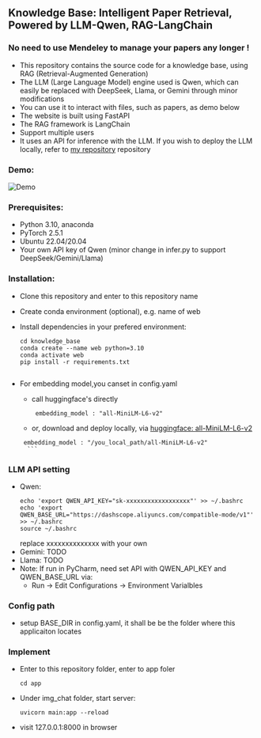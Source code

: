 ## Knowledge Base: Intelligent Paper Retrieval, Powered by LLM-Qwen, RAG-LangChain

### No need to use Mendeley to manage your papers any longer !
 - This repository contains the source code for a knowledge base, using RAG (Retrieval-Augmented Generation)
 - The LLM (Large Language Model) engine used is Qwen, which can easily be replaced with DeepSeek, Llama, or Gemini through minor modifications
 - You can use it to interact with files, such as papers, as demo below
 - The website is built using FastAPI
 - The RAG framework is LangChain
 - Support multiple users
 - It uses an API for inference with the LLM. If you wish to deploy the LLM locally, refer to [my repository](https://github.com/royliuyu/Image-to-text-by-locally-deployed-DeepSeek) repository

### Demo:
![Demo](demo.gif)

### Prerequisites:
 - Python 3.10,  anaconda
 - PyTorch 2.5.1
 - Ubuntu 22.04/20.04
 - Your own API key of Qwen (minor change in infer.py to support DeepSeek/Gemini/Llama)

### Installation:
- Clone this repository and enter to this repository name 
- Create conda environment (optional), e.g. name of web
- Install dependencies in your prefered environment: 

  ```
  cd knowledge_base
  conda create --name web python=3.10
  conda activate web
  pip install -r requirements.txt
 
- For embedding model,you canset in config.yaml
  - call huggingface's directly  
    ```
     embedding_model : "all-MiniLM-L6-v2" 
    ```
  
   - or, download and deploy locally, via [huggingface: all-MiniLM-L6-v2](https://huggingface.co/sentence-transformers/all-MiniLM-L6-v2/tree/main)

    ``` 
     embedding_model : "/you_local_path/all-MiniLM-L6-v2"
      ```
### LLM API setting
 - Qwen:
   ```
   echo 'export QWEN_API_KEY="sk-xxxxxxxxxxxxxxxxxx"' >> ~/.bashrc
   echo 'export QWEN_BASE_URL="https://dashscope.aliyuncs.com/compatible-mode/v1"' >> ~/.bashrc
   source ~/.bashrc

     ```
   replace xxxxxxxxxxxxxx with your own
 - Gemini: TODO
 - Llama: TODO
 - Note:  If run in PyCharm, need set API with QWEN_API_KEY and QWEN_BASE_URL via: 
     - Run -> Edit Configurations -> Environment Varialbles 

### Config path
- setup BASE_DIR in config.yaml, it shall be be the folder where this applicaiton locates

### Implement
- Enter to this repository folder, enter to app foler
  ```
  cd app
  ```
- Under img_chat folder, start server:
  ```
  uvicorn main:app --reload
   ```
- visit 127.0.0.1:8000 in browser
